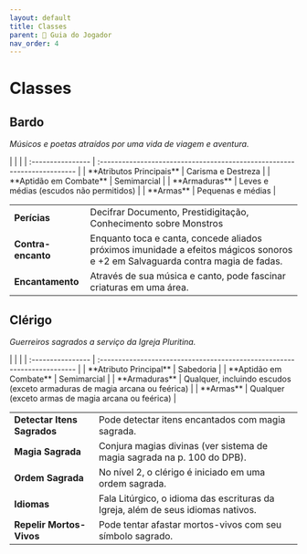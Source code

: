 ```yaml
---
layout: default
title: Classes
parent: 🧭 Guia do Jogador
nav_order: 4
---
```


# Classes

## Bardo
*Músicos e poetas atraídos por uma vida de viagem e aventura.*

<div class="tabela-bardo">
| | |
| :---------------- | :----------------------------------------------------------------------- |
| **Atributos Principais** | Carisma e Destreza |
| **Aptidão em Combate** | Semimarcial |
| **Armaduras** | Leves e médias (escudos não permitidos) |
| **Armas** | Pequenas e médias |
</div>

| | |
| :--- | :--- |
| **Perícias** | Decifrar Documento, Prestidigitação, Conhecimento sobre Monstros |
| **Contra-encanto** | Enquanto toca e canta, concede aliados próximos imunidade a efeitos mágicos sonoros e +2 em Salvaguarda contra magia de fadas. |
| **Encantamento** | Através de sua música e canto, pode fascinar criaturas em uma área. |

## Clérigo
*Guerreiros sagrados a serviço da Igreja Pluritina.*

<div class="tabela-bardo">
| | |
| :---------------- | :----------------------------------------------------------------------- |
| **Atributo Principal** | Sabedoria |
| **Aptidão em Combate** | Semimarcial |
| **Armaduras** | Qualquer, incluindo escudos (exceto armaduras de magia arcana ou feérica) |
| **Armas** | Qualquer (exceto armas de magia arcana ou feérica) |
</div>

| | |
| :--- | :--- |
| **Detectar Itens Sagrados** | Pode detectar itens encantados com magia sagrada. |
| **Magia Sagrada** | Conjura magias divinas (ver sistema de magia sagrada na p. 100 do DPB). |
| **Ordem Sagrada** | No nível 2, o clérigo é iniciado em uma ordem sagrada. |
| **Idiomas** | Fala Litúrgico, o idioma das escrituras da Igreja, além de seus idiomas nativos. |
| **Repelir Mortos-Vivos** | Pode tentar afastar mortos-vivos com seu símbolo sagrado. |
